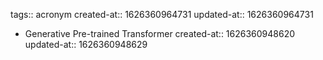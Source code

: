 tags:: acronym
created-at:: 1626360964731
updated-at:: 1626360964731

- Generative Pre-trained Transformer
  created-at:: 1626360948620
  updated-at:: 1626360948629
